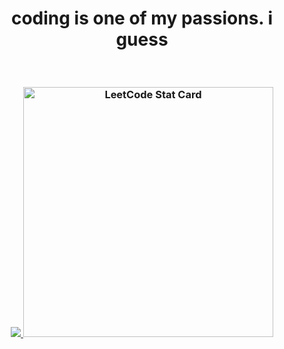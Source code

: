 <h1 align="center">coding is one of my passions. i guess</h1>

</br>
<h3 align="center">
<a href="https://www.codewars.com/users/Svygzhryr">
    <img src="https://www.codewars.com/users/Svygzhryr/badges/large">
   <a href="https://github.com/KnlnKS/leetcode-stats">
        <img alt="LeetCode Stat Card" src="https://apu5rh8gxk.execute-api.us-east-1.amazonaws.com/default/leetcode-stats?username=Svygzhryr" width="400"/>
   </a>
</a>
</h3>











